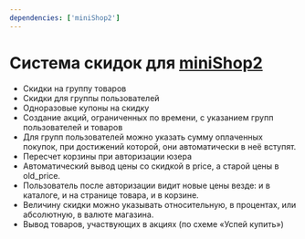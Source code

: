```yaml
---
dependencies: ['miniShop2']
---
```


# Система скидок для [miniShop2][1]

- Скидки на группу товаров
- Скидки для группы пользователей
- Одноразовые купоны на скидку
- Создание акций, ограниченных по времени, с указанием групп пользователей и товаров
- Для групп пользователей можно указать сумму оплаченных покупок, при достижений которой, они автоматически в неё вступят.
- Пересчет корзины при авторизации юзера
- Автоматический вывод цены со скидкой в price, а старой цены в old_price.
- Пользователь после авторизации видит новые цены везде: и в каталоге, и на странице товара, и в корзине.
- Величину скидки можно указывать относительную, в процентах, или абсолютную, в валюте магазина.
- Вывод товаров, участвующих в акциях (по схеме «Успей купить»)

[1]: /components/minishop2/
